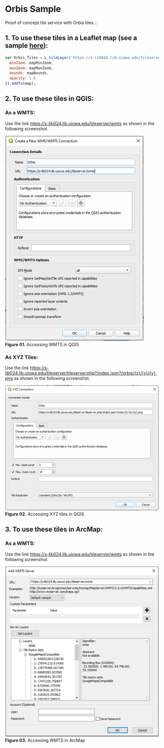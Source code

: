 # Orbis Sample
Proof of concept tile service with Orbis tiles...

## 1. To use these tiles in a Leaflet map (see a sample [here](https://jebowe3.github.io/orbis_sample/index.html)):

```javascript
var Orbis_Tiles = L.tileLayer('https://s-lib024.lib.uiowa.edu/tileserver/tileserver.php?/index.json?/orbis/{z}/{x}/{y}.png', {
  minZoom: mapMinZoom,
  maxZoom: mapMaxZoom,
  bounds: mapBounds,
  opacity: 1.0
}).addTo(map);
```

## 2. To use these tiles in QGIS:

### As a WMTS:

Use the link https://s-lib024.lib.uiowa.edu/tileserver/wmts as shown in the following screenshot.

![QGIS_WMTS](png/QGIS_WMTS.PNG)  
**Figure 01.** Accessing WMTS in QGIS

### As XYZ Tiles:

Use the link https://s-lib024.lib.uiowa.edu/tileserver/tileserver.php?/index.json?/orbis/{z}/{x}/{y}.png as shown in the following screenshot.

![QGIS_XYZ](png/QGIS_XYZ.PNG)  
**Figure 02.** Accessing XYZ tiles in QGIS

## 3. To use these tiles in ArcMap:

### As a WMTS:

Use the link https://s-lib024.lib.uiowa.edu/tileserver/wmts as shown in the following screenshot.

![Arc_WMTS](png/Arc_WMTS.PNG)  
**Figure 03.** Accessing WMTS in ArcMap
